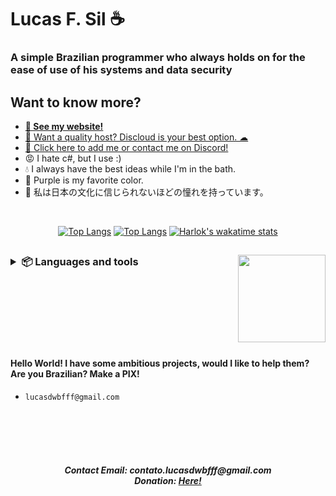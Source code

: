 <!-- markdownlint-disable MD033 MD051 MD053 -->

# Lucas F. Sil ☕
### A simple Brazilian programmer who always holds on for the ease of use of his systems and data security
## Want to know more?
- **[🤗 See my website!](https://lucasfs.tk)**
- [💚 Want a quality host? Discloud is your best option. ☁](https://discloudbot.com)
- [🤖 Click here to add me or contact me on Discord!](https://lucasfs.tk/dc)
- 😡 I hate c#, but I use :)
- 💧 I always have the best ideas while I'm in the bath.
- 💜 Purple is my favorite color.
- 🍙 私は日本の文化に信じられないほどの憧れを持っています。

<br>
<div align="center">

[![Top Langs](https://github-readme-stats.vercel.app/api?username=lucasFelixSilveira&show_icons=true&theme=transparent&border_color=00000000&icon_color=6F34ad&text_color=cccccc)](https://github.com/anuraghazra/github-readme-stats)
[![Top Langs](https://github-readme-stats.vercel.app/api/top-langs/?username=lucasFelixSilveira&layout=compact&theme=transparent&border_color=00000000&text_color=ffffff)](https://github.com/anuraghazra/github-readme-stats)
  [![Harlok's wakatime stats](https://github-readme-stats.vercel.app/api/wakatime?username=lucasFelixSilveira&layout=compact&theme=transparent&border_color=00000000&text_color=ffffff)](https://github.com/anuraghazra/github-readme-stats)

</div>
  
## <img align="right" width="140" src="https://media.discordapp.net/attachments/948340542939492432/1091576594918805514/image-removebg-preview_2.png?width=354&height=364">

<h3><details>
<summary align="left">📦 Languages and tools</summary>
<br>

  ## Languages
  ![My tools](https://skillicons.dev/icons?i=js,html,css,markdown,arduino,py,nodejs,rust,php,java,c,cs,kotlin,go,typescript)
  <br>
  ## Tools
  ![My tools](https://skillicons.dev/icons?i=git,github,discord,mongodb,firebase,vscode,vercel,replit,androidstudio)
  ## Frameworks
  ![My tools](https://skillicons.dev/icons?i=nextjs,react,electron,express,svelte) 


</details></h3>

<br>
<br>
<br>
<br>
<br>
<br>

#### Hello World! I have some ambitious projects, would I like to help them? Are you Brazilian? Make a **PIX**!
- `lucasdwbfff@gmail.com`

<br>
<br>
<br>
<br>
<h5 align="center">
  Contact Email: contato.lucasdwbfff@gmail.com <br> Donation: <a href="https://www.buymeacoffee.com/lucasdwbffM">Here!</a>
</h5>
